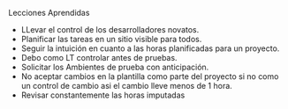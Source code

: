 Lecciones Aprendidas


* LLevar el control de los desarrolladores novatos.
* Planificar las tareas en un sitio visible para todos.
* Seguir la intuición en cuanto a las horas planificadas para un proyecto.
* Debo como LT controlar antes de pruebas.
* Solicitar los Ambientes de prueba con anticipación.
* No aceptar cambios en la plantilla como parte del proyecto si no como un control de cambio asi el cambio lleve menos de 1 hora.
* Revisar constantemente las horas imputadas